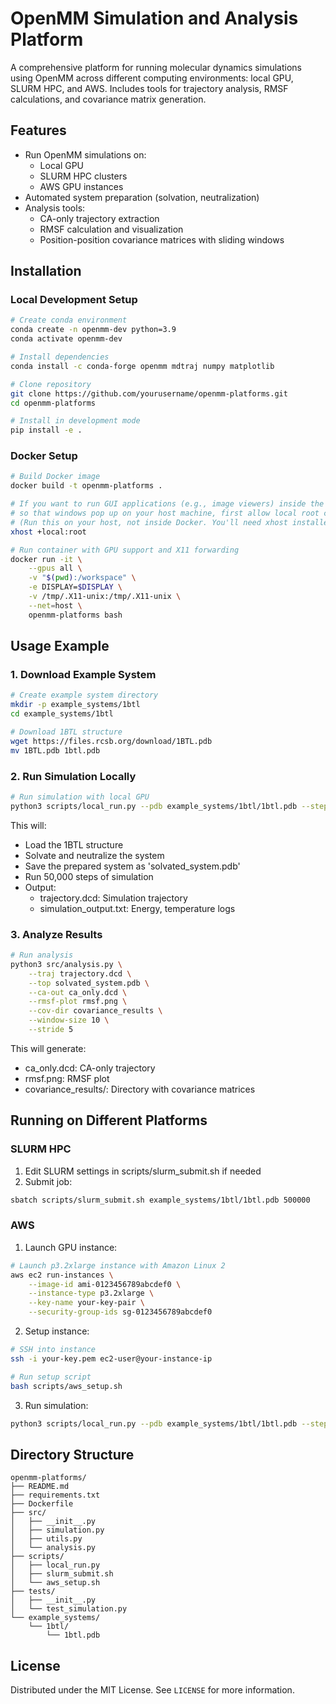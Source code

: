 # OpenMM Simulation and Analysis Platform

A comprehensive platform for running molecular dynamics simulations using OpenMM across different computing environments: local GPU, SLURM HPC, and AWS. Includes tools for trajectory analysis, RMSF calculations, and covariance matrix generation.

## Features

- Run OpenMM simulations on:
  - Local GPU
  - SLURM HPC clusters
  - AWS GPU instances
- Automated system preparation (solvation, neutralization)
- Analysis tools:
  - CA-only trajectory extraction
  - RMSF calculation and visualization
  - Position-position covariance matrices with sliding windows

## Installation

### Local Development Setup

```bash
# Create conda environment
conda create -n openmm-dev python=3.9
conda activate openmm-dev

# Install dependencies
conda install -c conda-forge openmm mdtraj numpy matplotlib

# Clone repository
git clone https://github.com/yourusername/openmm-platforms.git
cd openmm-platforms

# Install in development mode
pip install -e .
```

### Docker Setup

```bash
# Build Docker image
docker build -t openmm-platforms .

# If you want to run GUI applications (e.g., image viewers) inside the container
# so that windows pop up on your host machine, first allow local root connections:
# (Run this on your host, not inside Docker. You'll need xhost installed on your host.)
xhost +local:root

# Run container with GPU support and X11 forwarding
docker run -it \
    --gpus all \
    -v "$(pwd):/workspace" \
    -e DISPLAY=$DISPLAY \
    -v /tmp/.X11-unix:/tmp/.X11-unix \
    --net=host \
    openmm-platforms bash
```

## Usage Example

### 1. Download Example System
```bash
# Create example system directory
mkdir -p example_systems/1btl
cd example_systems/1btl

# Download 1BTL structure
wget https://files.rcsb.org/download/1BTL.pdb
mv 1BTL.pdb 1btl.pdb
```

### 2. Run Simulation Locally

```bash
# Run simulation with local GPU
python3 scripts/local_run.py --pdb example_systems/1btl/1btl.pdb --steps 50000
```

This will:
- Load the 1BTL structure
- Solvate and neutralize the system
- Save the prepared system as 'solvated_system.pdb'
- Run 50,000 steps of simulation
- Output:
  - trajectory.dcd: Simulation trajectory
  - simulation_output.txt: Energy, temperature logs

### 3. Analyze Results

```bash
# Run analysis
python3 src/analysis.py \
    --traj trajectory.dcd \
    --top solvated_system.pdb \
    --ca-out ca_only.dcd \
    --rmsf-plot rmsf.png \
    --cov-dir covariance_results \
    --window-size 10 \
    --stride 5
```

This will generate:
- ca_only.dcd: CA-only trajectory
- rmsf.png: RMSF plot
- covariance_results/: Directory with covariance matrices

## Running on Different Platforms

### SLURM HPC

1. Edit SLURM settings in scripts/slurm_submit.sh if needed
2. Submit job:
```bash
sbatch scripts/slurm_submit.sh example_systems/1btl/1btl.pdb 500000
```

### AWS

1. Launch GPU instance:
```bash
# Launch p3.2xlarge instance with Amazon Linux 2
aws ec2 run-instances \
    --image-id ami-0123456789abcdef0 \
    --instance-type p3.2xlarge \
    --key-name your-key-pair \
    --security-group-ids sg-0123456789abcdef0
```

2. Setup instance:
```bash
# SSH into instance
ssh -i your-key.pem ec2-user@your-instance-ip

# Run setup script
bash scripts/aws_setup.sh
```

3. Run simulation:
```bash
python3 scripts/local_run.py --pdb example_systems/1btl/1btl.pdb --steps 500000
```

## Directory Structure

```
openmm-platforms/
├── README.md
├── requirements.txt
├── Dockerfile
├── src/
│   ├── __init__.py
│   ├── simulation.py
│   ├── utils.py
│   └── analysis.py
├── scripts/
│   ├── local_run.py
│   ├── slurm_submit.sh
│   └── aws_setup.sh
├── tests/
│   ├── __init__.py
│   └── test_simulation.py
└── example_systems/
    └── 1btl/
        └── 1btl.pdb
```


## License

Distributed under the MIT License. See `LICENSE` for more information.
